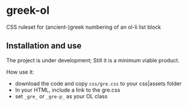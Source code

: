 # greek-ol

CSS ruleset for (ancient-)greek numbering of an ol-li list block


## Installation and use

The project is under development; Still it is a minimum viable product.

How use it: 

* download the code and copy ```css/gre.css``` to your css|assets folder
* In your HTML, include a link to the gre.css
* set ```_gre_``` or ```_gre-p_``` as your OL class
